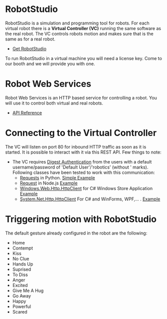 
# RobotStudio
RobotStudio is a simulation and programming tool for robots. For each virtual robot there is a **Virtual Controller (VC)** running the same software as the real robot. The VC controls robots motion and makes sure that is the same as for a real robot.

   * [Get RobotStudio](http://new.abb.com/products/robotics/robotstudio/downloads)
   
To run RobotStudio in a virtual machine you will need a license key. Come to our booth and we will provide you with one.

# Robot Web Services
Robot Web Services is an HTTP based service for controlling a robot. You will use it to control both virtual and real robots.

   * [API Reference](http://developercenter.robotstudio.com/blobproxy/devcenter/Robot_Web_Services/html/index.html)

# Connecting to the Virtual Controller
The VC will listen on port 80 for inbound HTTP traffic as soon as it is started. It is possible to interact with it via this REST API. Few things to note:
* The VC requires [Digest Authentication](https://en.wikipedia.org/wiki/Digest_access_authentication) from the users with a default username/password of 'Default User'/'robotics' (without ' marks). Following classes have been tested to work with this communication:
    * [Requests](http://docs.python-requests.org/en/master/#) in Python. [Simple Example](Examples/PythonRobot)
    * [Request](https://www.npmjs.com/package/request) in Node.js [Example](../Misc/Javascript_Electron)
    * [Windows.Web.Http.HttpClient](https://docs.microsoft.com/en-us/uwp/api/windows.web.http.httpclient) for C# Windows Store Application [Example](../Misc/UWP_C#)
    * [System.Net.Http.HttpClient](https://msdn.microsoft.com/en-us/library/system.net.http.httpclient(v=vs.118).aspx) For C# and WinForms, WPF,... . [Example](Examples/RemoteRobot)

# Triggering motion with RobotStudio
The default gesture already configured in the robot are the following: 
* Home 
* Contempt
* Kiss
* No Clue
* Hands Up
* Suprised
* To Diss
* Anger
* Excited
* Give Me A Hug
* Go Away
* Happy
* Powerful
* Scared

